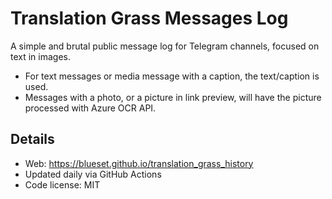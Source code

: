 # Translation Grass Messages Log

A simple and brutal public message log for Telegram channels, focused on text in images.

- For text messages or media message with a caption, the text/caption is used.
- Messages with a photo, or a picture in link preview, will have the picture processed with Azure OCR API.

## Details

- Web: https://blueset.github.io/translation_grass_history
- Updated daily via GitHub Actions
- Code license: MIT
